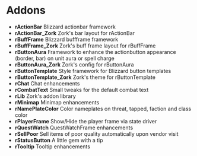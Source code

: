 # Addons

- **rActionBar** Blizzard actionbar framework
- **rActionBar_Zork** Zork's bar layout for rActionBar
- **rBuffFrame** Blizzard buffframe framework
- **rBuffFrame_Zork** Zork's buff frame layout for rBuffFrame
- **rButtonAura** Framework to enhance the actionbutton appearance (border, bar) on unit aura or spell charge
- **rButtonAura_Zork** Zork's config for rButtonAura
- **rButtonTemplate** Style framework for Blizzard button templates
- **rButtonTemplate_Zork** Zork's theme for rButtonTemplate
- **rChat** Chat enhancements
- **rCombatText** Small tweaks for the default combat text
- **rLib** Zork's addon library
- **rMinimap** Minimap enhancements
- **rNamePlateColor** Color nameplates on threat, tapped, faction and class color
- **rPlayerFrame** Show/Hide the player frame via state driver
- **rQuestWatch** QuestWatchFrame enhancements
- **rSellPoor** Sell items of poor quality automatically upon vendor visit
- **rStatusButton** A little gem with a tip
- **rTooltip** Tooltip enhancements
